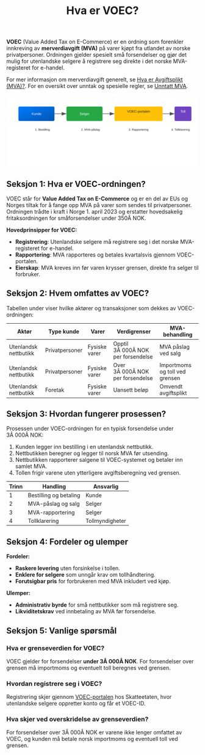 ﻿---
title: "Hva er VOEC?"
seoTitle: "Hva er VOEC?"
meta_description: '**VOEC** (Value Added Tax on E-Commerce) er en ordning som forenkler innkreving av **merverdiavgift (MVA)** på varer kjøpt fra utlandet av norske privatperson...'
slug: voec
type: blog
layout: pages/single
---

**VOEC** (Value Added Tax on E-Commerce) er en ordning som forenkler innkreving av **merverdiavgift (MVA)** på varer kjøpt fra utlandet av norske privatpersoner. Ordningen gjelder spesielt små forsendelser og gjør det mulig for utenlandske selgere å registrere seg direkte i det norske MVA-registeret for e-handel.

For mer informasjon om merverdiavgift generelt, se [Hva er Avgiftsplikt (MVA)?](/blogs/regnskap/hva-er-avgiftsplikt-mva "Hva er Avgiftsplikt (MVA)? Komplett Guide til Merverdiavgift i Norge").
For en oversikt over unntak og spesielle regler, se [Unntatt MVA](/blogs/regnskap/unntatt-mva "Unntatt MVA - Når varer er fritatt for merverdiavgift").

![VOEC-ordningen for e-handel til privatpersoner](voec-process.svg)

## Seksjon 1: Hva er VOEC-ordningen?

VOEC står for **Value Added Tax on E-Commerce** og er en del av EUs og Norges tiltak for å fange opp MVA på varer som sendes til privatpersoner. Ordningen trådte i kraft i Norge 1. april 2023 og erstatter hovedsakelig fritaksordningen for småforsendelser under 350Â NOK.

**Hovedprinsipper for VOEC:**

* **Registrering**: Utenlandske selgere må registrere seg i det norske MVA-registeret for e-handel.
* **Rapportering**: MVA rapporteres og betales kvartalsvis gjennom VOEC-portalen.
* **Eierskap**: MVA kreves inn før varen krysser grensen, direkte fra selger til forbruker.

## Seksjon 2: Hvem omfattes av VOEC?

Tabellen under viser hvilke aktører og transaksjoner som dekkes av VOEC-ordningen:

| Aktør                   | Type kunde     | Varer                | Verdigrenser                  | MVA-behandling                         |
|--------------------------|----------------|----------------------|-------------------------------|----------------------------------------|
| Utenlandsk nettbutikk    | Privatpersoner | Fysiske varer        | Opptil 3Â 000Â NOK per forsendelse | MVA påslag ved salg                    |
| Utenlandsk nettbutikk    | Privatpersoner | Fysiske varer        | Over 3Â 000Â NOK per forsendelse | Importmoms og toll ved grensen         |
| Utenlandsk nettbutikk    | Foretak        | Fysiske varer        | Uansett beløp                 | Omvendt avgiftsplikt                  |

## Seksjon 3: Hvordan fungerer prosessen?

Prosessen under VOEC-ordningen for en typisk forsendelse under 3Â 000Â NOK:

1. Kunden legger inn bestilling i en utenlandsk nettbutikk.
2. Nettbutikken beregner og legger til norsk MVA før utsending.
3. Nettbutikken rapporterer salgene til VOEC-systemet og betaler inn samlet MVA.
4. Tollen frigir varene uten ytterligere avgiftsberegning ved grensen.

| Trinn | Handling                 | Ansvarlig          |
|-------|--------------------------|--------------------|
| 1     | Bestilling og betaling   | Kunde              |
| 2     | MVA-påslag og salg       | Selger             |
| 3     | MVA-rapportering         | Selger             |
| 4     | Tollklarering            | Tollmyndigheter    |

## Seksjon 4: Fordeler og ulemper

**Fordeler:**

* **Raskere levering** uten forsinkelse i tollen.
* **Enklere for selgere** som unngår krav om tollhåndtering.
* **Forutsigbar pris** for forbrukeren med MVA inkludert ved kjøp.

**Ulemper:**

* **Administrativ byrde** for små nettbutikker som må registrere seg.
* **Likviditetskrav** ved innbetaling av MVA før forsendelse.

## Seksjon 5: Vanlige spørsmål

### Hva er grenseverdien for VOEC?

VOEC gjelder for forsendelser **under 3Â 000Â NOK**. For forsendelser over grensen må importmoms og eventuelt toll beregnes ved grensen.

### Hvordan registrere seg i VOEC?

Registrering skjer gjennom [VOEC-portalen](https://www.skatteetaten.no/voec) hos Skatteetaten, hvor utenlandske selgere oppretter konto og får et VOEC-ID.

### Hva skjer ved overskridelse av grenseverdien?

For forsendelser over 3Â 000Â NOK er varene ikke lenger omfattet av VOEC, og kunden må betale norsk importmoms og eventuell toll ved grensen.









